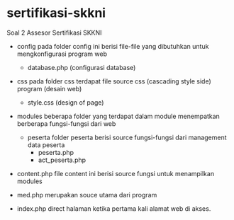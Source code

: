 # sertifikasi-skkni
Soal 2 Assesor Sertifikasi SKKNI

- config 
  pada folder config ini berisi file-file yang dibutuhkan untuk mengkonfigurasi program web
  - database.php (configurasi database)

- css 
  pada folder css terdapat file source css (cascading style side) program (desain web)
  - style.css (design of page)

- modules
  beberapa folder yang terdapat dalam module menempatkan berberapa fungsi-fungsi dari web
  - peserta
	folder peserta berisi source fungsi-fungsi dari management data peserta
	- peserta.php
	- act_peserta.php

- content.php
  file content ini berisi source fungsi untuk menampilkan modules
- med.php
  merupakan souce utama dari program
- index.php
  direct halaman ketika pertama kali alamat web di akses.